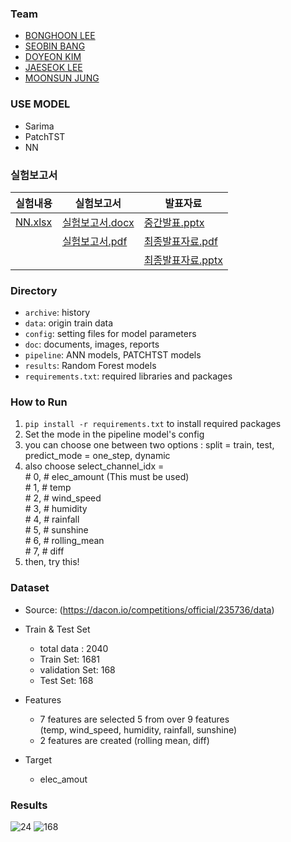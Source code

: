 ### Team
- [BONGHOON LEE](https://github.com/Bong-HoonLee)
- [SEOBIN BANG](https://github.com/vin10ah)
- [DOYEON KIM](https://github.com/electronicguy97)
- [JAESEOK LEE](https://github.com/appleman153)
- [MOONSUN JUNG](https://github.com/JUNGMOONSUN/)


### USE MODEL
- Sarima
- PatchTST
- NN

### 실험보고서
|실험내용|실험보고서|발표자료|
|------|---|---|
|[NN.xlsx](https://github.com/Bong-HoonLee/EST_wassup01_TEAM4/files/13936974/NN.xlsx)|[실험보고서.docx](https://github.com/Bong-HoonLee/EST_wassup01_TEAM4/files/13936854/default.docx)|[중간발표.pptx](https://github.com/Bong-HoonLee/EST_wassup01_TEAM4/files/13936853/default.pptx)|
||[실험보고서.pdf](https://github.com/Bong-HoonLee/EST_wassup01_TEAM4/files/13936866/default.pdf)|[최종발표자료.pdf](https://github.com/Bong-HoonLee/EST_wassup01_TEAM4/files/13936841/default.pdf)|
|||[최종발표자료.pptx](https://github.com/Bong-HoonLee/EST_wassup01_TEAM4/files/13936842/default.pptx)|

### Directory
- `archive`: history
- `data`: origin train data
- `config`: setting files for model parameters
- `doc`: documents, images, reports
- `pipeline`: ANN models, PATCHTST models
- `results`: Random Forest models
- `requirements.txt`: required libraries and packages

### How to Run
1) `pip install -r requirements.txt` to install required packages
2) Set the mode in the pipeline model's config
3) you can choose one between two options : split = train, test, predict_mode = one_step, dynamic
4) also choose select_channel_idx = <br> # 0, # elec_amount (This must be used) <br>
                                      # 1, # temp<br>
                                      # 2, # wind_speed<br>
                                      # 3, # humidity<br>
                                      # 4, # rainfall<br>
                                      # 5, # sunshine<br>
                                      # 6, # rolling_mean<br>
                                      # 7, # diff<br>
5) then, try this!

### Dataset
- Source: (https://dacon.io/competitions/official/235736/data)
- Train & Test Set
	- total data : 2040
	- Train Set: 1681
 	- validation Set: 168
	- Test Set: 168
- Features
	- 7 features are selected 5 from over 9 features <br>
	(temp, wind_speed, humidity, rainfall, sunshine) <br>
	+ 2 features are created (rolling mean, diff)
  
- Target
	- elec_amout


### Results

![24](https://github.com/Bong-HoonLee/EST_wassup01_TEAM4/assets/144428051/08196a6f-6dfa-475a-84b6-dda0b6b34b57)
![168](https://github.com/Bong-HoonLee/EST_wassup01_TEAM4/assets/144428051/302fa27a-c9ca-4c4f-8c23-0e7ce41de6a0)


